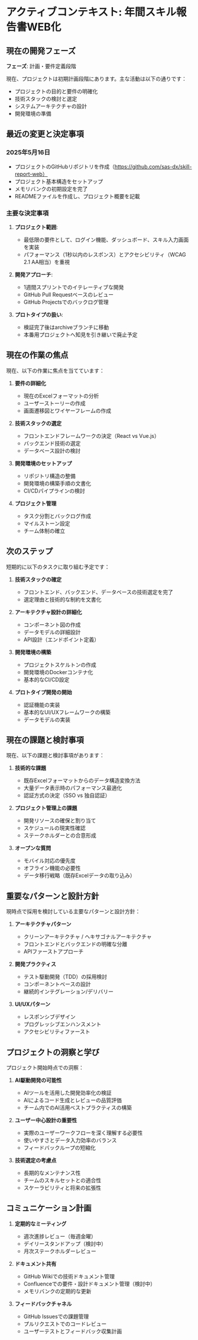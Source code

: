 # アクティブコンテキスト: 年間スキル報告書WEB化

## 現在の開発フェーズ

**フェーズ**: 計画・要件定義段階

現在、プロジェクトは初期計画段階にあります。主な活動は以下の通りです：

- プロジェクトの目的と要件の明確化
- 技術スタックの検討と選定
- システムアーキテクチャの設計
- 開発環境の準備

## 最近の変更と決定事項

### 2025年5月16日
- プロジェクトのGitHubリポジトリを作成（https://github.com/sas-dx/skill-report-web）
- プロジェクト基本構造をセットアップ
- メモリバンクの初期設定を完了
- READMEファイルを作成し、プロジェクト概要を記載

### 主要な決定事項
1. **プロジェクト範囲**: 
   - 最低限の要件として、ログイン機能、ダッシュボード、スキル入力画面を実装
   - パフォーマンス（1秒以内のレスポンス）とアクセシビリティ（WCAG 2.1 AA相当）を重視

2. **開発アプローチ**:
   - 1週間スプリントでのイテレーティブな開発
   - GitHub Pull Requestベースのレビュー
   - GitHub Projectsでのバックログ管理

3. **プロトタイプの扱い**:
   - 検証完了後はarchiveブランチに移動
   - 本番用プロジェクトへ知見を引き継いで廃止予定

## 現在の作業の焦点

現在、以下の作業に焦点を当てています：

1. **要件の詳細化**
   - 現在のExcelフォーマットの分析
   - ユーザーストーリーの作成
   - 画面遷移図とワイヤーフレームの作成

2. **技術スタックの選定**
   - フロントエンドフレームワークの決定（React vs Vue.js）
   - バックエンド技術の選定
   - データベース設計の検討

3. **開発環境のセットアップ**
   - リポジトリ構造の整備
   - 開発環境の構築手順の文書化
   - CI/CDパイプラインの検討

4. **プロジェクト管理**
   - タスク分割とバックログ作成
   - マイルストーン設定
   - チーム体制の確立

## 次のステップ

短期的に以下のタスクに取り組む予定です：

1. **技術スタックの確定**
   - フロントエンド、バックエンド、データベースの技術選定を完了
   - 選定理由と技術的な制約を文書化

2. **アーキテクチャ設計の詳細化**
   - コンポーネント図の作成
   - データモデルの詳細設計
   - API設計（エンドポイント定義）

3. **開発環境の構築**
   - プロジェクトスケルトンの作成
   - 開発環境のDockerコンテナ化
   - 基本的なCI/CD設定

4. **プロトタイプ開発の開始**
   - 認証機能の実装
   - 基本的なUI/UXフレームワークの構築
   - データモデルの実装

## 現在の課題と検討事項

現在、以下の課題と検討事項があります：

1. **技術的な課題**
   - 既存Excelフォーマットからのデータ構造変換方法
   - 大量データ表示時のパフォーマンス最適化
   - 認証方式の決定（SSO vs 独自認証）

2. **プロジェクト管理上の課題**
   - 開発リソースの確保と割り当て
   - スケジュールの現実性確認
   - ステークホルダーとの合意形成

3. **オープンな質問**
   - モバイル対応の優先度
   - オフライン機能の必要性
   - データ移行戦略（既存Excelデータの取り込み）

## 重要なパターンと設計方針

現時点で採用を検討している主要なパターンと設計方針：

1. **アーキテクチャパターン**
   - クリーンアーキテクチャ / ヘキサゴナルアーキテクチャ
   - フロントエンドとバックエンドの明確な分離
   - APIファーストアプローチ

2. **開発プラクティス**
   - テスト駆動開発（TDD）の採用検討
   - コンポーネントベースの設計
   - 継続的インテグレーション/デリバリー

3. **UI/UXパターン**
   - レスポンシブデザイン
   - プログレッシブエンハンスメント
   - アクセシビリティファースト

## プロジェクトの洞察と学び

プロジェクト開始時点での洞察：

1. **AI駆動開発の可能性**
   - AIツールを活用した開発効率化の検証
   - AIによるコード生成とレビューの品質評価
   - チーム内でのAI活用ベストプラクティスの構築

2. **ユーザー中心設計の重要性**
   - 実際のユーザーワークフローを深く理解する必要性
   - 使いやすさとデータ入力効率のバランス
   - フィードバックループの短縮化

3. **技術選定の考慮点**
   - 長期的なメンテナンス性
   - チームのスキルセットとの適合性
   - スケーラビリティと将来の拡張性

## コミュニケーション計画

1. **定期的なミーティング**
   - 週次進捗レビュー（毎週金曜）
   - デイリースタンドアップ（検討中）
   - 月次ステークホルダーレビュー

2. **ドキュメント共有**
   - GitHub Wikiでの技術ドキュメント管理
   - Confluenceでの要件・設計ドキュメント管理（検討中）
   - メモリバンクの定期的な更新

3. **フィードバックチャネル**
   - GitHub Issuesでの課題管理
   - プルリクエストでのコードレビュー
   - ユーザーテストとフィードバック収集計画
